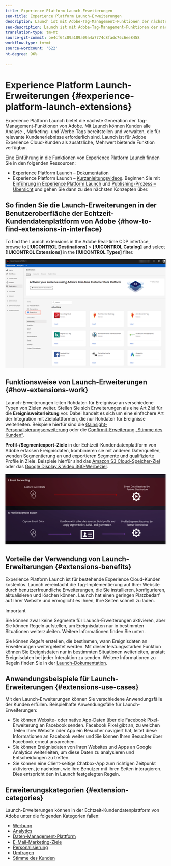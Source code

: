 ```yaml
---
title: Experience Platform Launch-Erweiterungen
seo-title: Experience Platform Launch-Erweiterungen
description: Launch ist mit Adobe-Tag-Management-Funktionen der nächsten Generation ausgestattet. Mit Launch können Kunden alle Analyse-, Marketing- und Werbe-Tags bereitstellen und verwalten, die für relevante Kundenerlebnisse erforderlich sind.
seo-description: Launch ist mit Adobe-Tag-Management-Funktionen der nächsten Generation ausgestattet. Mit Launch können Kunden alle Analyse-, Marketing- und Werbe-Tags bereitstellen und verwalten, die für relevante Kundenerlebnisse erforderlich sind.
translation-type: tm+mt
source-git-commit: be4cf64c89a189a09a4a7774c8fadc76c6ee8458
workflow-type: tm+mt
source-wordcount: '622'
ht-degree: 96%

---
```



# Experience Platform Launch-Erweiterungen {#experience-platform-launch-extensions}

Experience Platform Launch bietet die nächste Generation der Tag-Management-Funktionen von Adobe.
Mit Launch können Kunden alle Analyse-, Marketing- und Werbe-Tags bereitstellen und verwalten, die für relevante Kundenerlebnisse erforderlich sind. Launch ist für Adobe Experience Cloud-Kunden als zusätzliche, Mehrwert bietende Funktion verfügbar.

Eine Einführung in die Funktionen von Experience Platform Launch finden Sie in den folgenden Ressourcen:
* Experience Platform Launch – [Dokumentation](https://docs.adobe.com/content/help/de-DE/launch/using/overview.html)
* Experience Platform Launch – [Kurzanleitungsvideos](https://docs.adobe.com/content/help/de-DE/launch/using/intro/get-started/videos.html). Beginnen Sie mit [Einführung in Experience Platform Launch](https://www.youtube.com/embed/rwqqkG1SERU) und [Publishing-Prozess – Übersicht](https://helpx.adobe.com/de/analytics/how-to/adobe-launch-publishing-process.html) und gehen Sie dann zu den nächsten Konzepten über.

## So finden Sie die Launch-Erweiterungen in der Benutzeroberfläche der Echtzeit-Kundendatenplattform von Adobe {#how-to-find-extensions-in-interface}

To find the Launch extensions in the Adobe Real-time CDP interface, browse to **[!UICONTROL Destinations]** > **[!UICONTROL Catalog]** and select **[!UICONTROL Extensions]** in the **[!UICONTROL Types]** filter.

![Erweiterungsfilter in der Benutzeroberfläche](/help/rtcdp/destinations/assets/extensions-filter.png)

## Funktionsweise von Launch-Erweiterungen {#how-extensions-work}

Launch-Erweiterungen leiten Rohdaten für Ereignisse an verschiedene Typen von Zielen weiter. Stellen Sie sich Erweiterungen als eine Art Ziel für die **Ereignisweiterleitung** vor. Dabei handelt es sich um eine einfachere Art der Integration mit Zielplattformen, die nur Rohdaten für Ereignisse weiterleiten. Beispiele hierfür sind die [Gainsight-Personalisierungserweiterung](/help/rtcdp/destinations/gainsight-extension.md) oder die [Confirmit-Erweiterung „Stimme des Kunden“](/help/rtcdp/destinations/confirmit-digital-feedback-extension.md).

**Profil-/Segmentexport-Ziele** in der Echtzeit-Kundendatenplattform von Adobe erfassen Ereignisdaten, kombinieren sie mit anderen Datenquellen, wenden Segmentierung an und exportieren Segmente und qualifizierte Profile in Ziele. Beispiele hierfür sind das [Amazon S3 Cloud-Speicher-Ziel](/help/rtcdp/destinations/amazon-s3-destination.md) oder das [Google Display &amp; Video 360-Werbeziel](/help/rtcdp/destinations/google-dv360-destination.md).

![Experience Platform Launch-Erweiterungen im Vergleich zu anderen Zielen](/help/rtcdp/destinations/assets/launch-and-other-destinations.png)

## Vorteile der Verwendung von Launch-Erweiterungen {#extensions-benefits}

Experience Platform Launch ist für bestehende Experience Cloud-Kunden kostenlos. Launch vereinfacht die Tag-Implementierung auf Ihrer Website durch benutzerfreundliche Erweiterungen, die Sie installieren, konfigurieren, aktualisieren und löschen können. Launch hat einen geringen Platzbedarf auf Ihrer Website und ermöglicht es Ihnen, Ihre Seiten schnell zu laden.

>[!IMPORTANT]
>
>Sie können zwar keine Segmente für Launch-Erweiterungen aktivieren, aber Sie können Regeln aufstellen, um Ereignisdaten nur in bestimmten Situationen weiterzuleiten. Weitere Informationen finden Sie unten.

Sie können *Regeln* erstellen, die bestimmen, wann Ereignisdaten an Erweiterungen weitergeleitet werden. Mit dieser leistungsstarken Funktion können Sie Ereignisdaten nur in bestimmten Situationen weiterleiten, anstatt Ereignisdaten bei jeder Interaktion zu senden. Weitere Informationen zu Regeln finden Sie in der [Launch-Dokumentation](https://docs.adobe.com/help/de-DE/launch/using/reference/manage-resources/rules.html).

## Anwendungsbeispiele für Launch-Erweiterungen {#extensions-use-cases}

Mit den Launch-Erweiterungen können Sie verschiedene Anwendungsfälle der Kunden erfüllen. Beispielhafte Anwendungsfälle für Launch-Erweiterungen:

* Sie können Website- oder native App-Daten über die Facebook Pixel-Erweiterung an Facebook senden. Facebook Pixel gibt an, zu welchen Teilen Ihrer Website oder App ein Besucher navigiert hat, leitet diese Informationen an Facebook weiter und Sie können Ihren Besucher über Facebook erneut ansprechen.
* Sie können Ereignisdaten von Ihren Websites und Apps an Google Analytics weiterleiten, um diese Daten zu analysieren und Entscheidungen zu treffen.
* Sie können eine Client-seitige Chatbox-App zum richtigen Zeitpunkt aktivieren, je nachdem, wie Ihre Benutzer mit Ihren Seiten interagieren. Dies entspricht den in Launch festgelegten Regeln.


## Erweiterungskategorien {#extension-categories}

Launch-Erweiterungen können in der Echtzeit-Kundendatenplattform von Adobe unter die folgenden Kategorien fallen:

* [Werbung](/help/rtcdp/destinations/advertising-destinations.md)
* [Analytics](/help/rtcdp/destinations/analytics-destinations.md)
* [Daten-Management-Plattform](/help/rtcdp/destinations/dmp-destinations.md)
* [E-Mail-Marketing-Ziele](/help/rtcdp/destinations/email-marketing-destinations.md)
* [Personalisierung](/help/rtcdp/destinations/personalization-destinations.md)
* [Umfragen](/help/rtcdp/destinations/survey-destinations.md)
* [Stimme des Kunden](/help/rtcdp/destinations/voice-of-customer-destinations.md)
